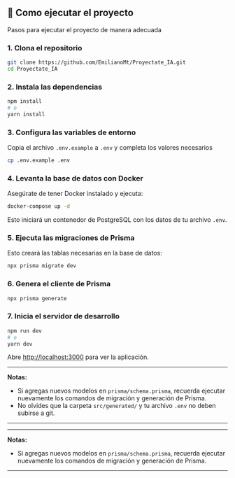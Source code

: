 ## 🚀 Como ejecutar el proyecto

Pasos para ejecutar el proyecto de manera adecuada

### 1. Clona el repositorio

```bash
git clone https://github.com/EmilianoMt/Proyectate_IA.git
cd Proyectate_IA
```

### 2. Instala las dependencias

```bash
npm install
# o
yarn install
```

### 3. Configura las variables de entorno

Copia el archivo `.env.example` a `.env` y completa los valores necesarios

```bash
cp .env.example .env
```

### 4. Levanta la base de datos con Docker

Asegúrate de tener Docker instalado y ejecuta:

```bash
docker-compose up -d
```

Esto iniciará un contenedor de PostgreSQL con los datos de tu archivo `.env`.

### 5. Ejecuta las migraciones de Prisma

Esto creará las tablas necesarias en la base de datos:

```bash
npx prisma migrate dev
```

### 6. Genera el cliente de Prisma

```bash
npx prisma generate
```

### 7. Inicia el servidor de desarrollo

```bash
npm run dev
# o
yarn dev
```

Abre [http://localhost:3000](http://localhost:3000) para ver la aplicación.

---

**Notas:**
- Si agregas nuevos modelos en `prisma/schema.prisma`, recuerda ejecutar nuevamente los comandos de migración y generación de Prisma.
- No olvides que la carpeta `src/generated/` y tu archivo `.env` no deben subirse a git.

---

---

**Notas:**
- Si agregas nuevos modelos en `prisma/schema.prisma`, recuerda ejecutar nuevamente los comandos de migración y generación de Prisma.

---
